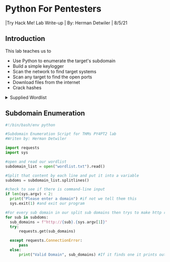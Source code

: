 # Python For Pentesters

|Try Hack Me! Lab Write-up | By: Herman Detwiler | 8/5/21

## Introduction

This lab teaches us to

- Use Python to enumerate the target's subdomain
- Build a simple keylogger
- Scan the network to find target systems
- Scan any target to find the open ports
- Download files from the internet
- Crack hashes


<details>
<summary>Supplied Wordlist</summary>
<br><ul>
123456
password
12345678
1234
12345
dragon
qwerty
696969
mustang
letmein
baseball
master
michael
football
shadow
monkey
abc123
pass
6969
jordan
harley
ranger
iwantu
jennifer
hunter
2000
test
batman
trustno1
thomas
tigger
robert
access
love
buster
1234567
soccer
hockey
killer
george
andrew
charlie
superman
dallas
jessica
pepper
1111
austin
william
daniel
golfer
summer
heather
hammer
yankees
joshua
maggie
enter
ashley
thunder
cowboy
silver
richard
orange
merlin
michelle
corvette
bigdog
cheese
matthew
121212
patrick
martin
freedom
ginger
nicole
sparky
yellow
camaro
secret
falcon
taylor
111111
131313
123123
hello
scooter
please
porsche
guitar
chelsea
black
diamond
nascar
jackson
cameron
654321
computer
amanda
wizard
xxxxxxxx
money
phoenix
mickey
bailey
knight
iceman
tigers
purple
andrea
horny
dakota
aaaaaa
player
sunshine
morgan
starwars
boomer
cowboys
edward
charles
booboo
coffee
xxxxxx
bulldog
ncc1701
rabbit
peanut
john
johnny
gandalf
spanky
winter
brandy
compaq
carlos
tennis
james
mike
brandon
fender
anthony
ferrari
cookie
chicken
maverick
chicago
joseph
diablo
666666
willie
welcome
chris
panther
yamaha
justin
banana
driver
marine
angels
fishing
david
maddog
wilson
dennis
captain
chester
smokey
xavier
steven
viking
snoopy
blue
eagles
winner
samantha
house
miller
flower
jack
firebird
butter
united
turtle
steelers
tiffany
zxcvbn
tomcat
golf
bond007
bear
tiger
doctor
gateway
gators
angel
junior
thx1138
debbie
spider
melissa
booger
1212
flyers
fish
matrix
scooby
jason
walter
boston
braves
yankee
barney
victor
tucker
princess
mercedes
5150
zzzzzz
gunner
bubba
2112
fred
johnson
xxxxx
member
donald
bronco
voyager
rangers
birdie
trouble
white
topgun
green
super
qazwsx
magic
lakers
rachel
slayer
scott
2222
asdf
video
london
7777
marlboro
srinivas
internet
action
carter
jasper
monster
teresa
jeremy
11111111
bill
crystal
peter
rocket
theman
oliver
prince
beach
7777777
muffin
redsox
star
testing
shannon
murphy
frank
hannah
dave
eagle1
11111
mother
nathan
raiders
steve
forever
angela
viper
ou812
jake
gregory
buddy
whatever
young
nicholas
lucky
helpme
jackie
monica
midnight
college
baby
brian
mark
startrek
sierra
leather
232323
4444
beavis
happy
sophie
ladies
naughty
giants
booty
golden
0
fire
sandra
packers
einstein
dolphins
chevy
winston
warrior
sammy
8675309
zxcvbnm
power
victoria
asdfgh
toyota
travis
hotdog
paris
rock
xxxx
redskins
ford
freddy
arsenal
access14
wolf
iloveyou
alex
florida
eric
legend
movie
success
rosebud
jaguar
great
cool
cooper
1313
scorpio
mountain
madison
987654
brazil
lauren
japan
stars
apple
alexis
aaaa
bonnie
jasmine
kevin
matt
qwertyui
danielle
4321
4128
runner
swimming
dolphin
gordon
casper
stupid
saturn
gemini
apples
august
3333
canada
blazer
hunting
kitty
rainbow
112233
arthur
cream
calvin
surfer
samson
kelly
paul
mine
king
racing
5555
eagle
newyork
little
redwings
smith
sticky
cocacola
animal
broncos
private
skippy
marvin
enjoy
apollo
parker
qwert
time
sydney
simon
voodoo
magnum
juice
abgrtyu
777777
dreams
maxwell
music
rush2112
russia
scorpion
rebecca
tester
phantom
billy
6666
albert
index
<ul><br>
</pre>
</details>

## Subdomain Enumeration
  
  ```python
  #!/bin/bash/env python

#Subdomain Enumeration Script for THMs PY4PT2 lab
#Writen by: Herman Detwiler

import requests
import sys

#open and read our wordlist	
subdomain_list = open("wordlist.txt").read()

#Split that content by each line and put it into a variable
subdoms = subdomain_list.splitlines()

#check to see if there is command-line input	
if len(sys.argv) < 2:
    print("Please enter a domain") #if not we tell them this
    sys.exit(1) #and exit our program

#For every sub domain in our split sub domains then trys to make http requests combining our list and input
for sub in subdoms:
	sub_domains = f"http://{sub}.{sys.argv[1]}"
	try:
		requests.get(sub_domains)

	except requests.ConnectionError:
		pass
	else:
		print("Valid Domain", sub_domains) #If it finds one it prints out that it found one and the name of that subdomain.
```                     
                     
                     
                     
